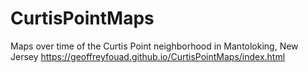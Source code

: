 # CurtisPointMaps
Maps over time of the Curtis Point neighborhood in Mantoloking, New Jersey
https://geoffreyfouad.github.io/CurtisPointMaps/index.html
